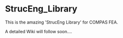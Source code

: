 # StrucEng_Library

This is the amazing 'StrucEng Library' for COMPAS FEA.

A detailed Wiki will follow soon....


